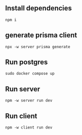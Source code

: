 ## Install dependencies

```
npm i
```

## generate prisma client

```
npx -w server prisma generate
```

## Run postgres

```
sudo docker compose up
```

## Run server

```
npm -w server run dev
```

## Run client

```
npm -w client run dev
```
